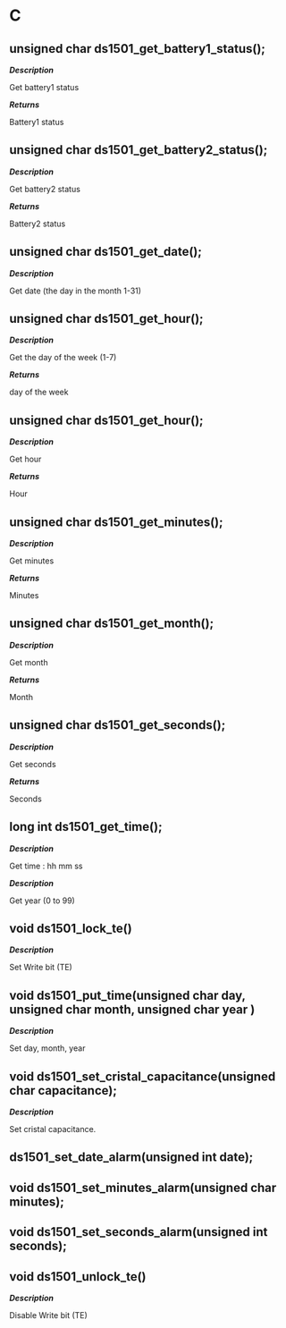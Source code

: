 # C

## unsigned char ds1501_get_battery1_status();

***Description***

Get battery1 status

***Returns***

Battery1 status


## unsigned char ds1501_get_battery2_status();

***Description***

Get battery2 status

***Returns***

Battery2 status


## unsigned char ds1501_get_date();

***Description***

Get date (the day in the month 1-31)



## unsigned char ds1501_get_hour();

***Description***

Get the day of the week (1-7)

***Returns***

day of the week


## unsigned char ds1501_get_hour();

***Description***

Get hour

***Returns***

Hour 


## unsigned char ds1501_get_minutes();

***Description***

Get minutes

***Returns***

Minutes 


## unsigned char ds1501_get_month();

***Description***

Get month

***Returns***

Month 


## unsigned char ds1501_get_seconds();

***Description***

Get seconds

***Returns***

Seconds 


## long int ds1501_get_time();

***Description***

Get time : hh mm ss



***Description***

Get year (0 to 99)



## void ds1501_lock_te()

***Description***

Set Write bit (TE)



## void ds1501_put_time(unsigned char day, unsigned char month, unsigned char year )

***Description***

Set day, month, year



## void ds1501_set_cristal_capacitance(unsigned char capacitance);

***Description***

Set cristal capacitance.



## ds1501_set_date_alarm(unsigned int date);





## 





## void ds1501_set_minutes_alarm(unsigned char minutes);





## void ds1501_set_seconds_alarm(unsigned int seconds);





## void ds1501_unlock_te()

***Description***

Disable Write bit (TE)



